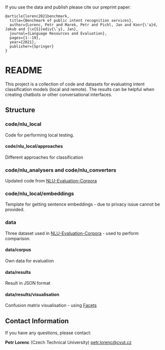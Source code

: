 If you use the data and publish please cite our preprint paper:

``` 
@article{lorenc2021benchmark,
  title={Benchmark of public intent recognition services},
  author={Lorenc, Petr and Marek, Petr and Pichl, Jan and Konr{\'a}d, Jakub and {\v{S}}ediv{\`y}, Jan},
  journal={Language Resources and Evaluation},
  pages={1--19},
  year={2021},
  publisher={Springer}
}
```

# README
This project is a collection of code and datasets for evaluating intent classification models (local and remote). The results can be helpful when creating chatbots or other conversational interfaces.

## Structure

### code/nlu_local

Code for performing local testing.

#### code/nlu_local/approaches

Different approaches for classification

### code/nlu_analysers and code/nlu_converters

Updated code from [NLU-Evaluation-Corpora](https://github.com/sebischair/NLU-Evaluation-Corpora)


### code/nlu_local/embeddings

Template for getting sentence embeddings - due to privacy issue cannot be provided.

### data

Three dataset used in [NLU-Evaluation-Corpora](https://github.com/sebischair/NLU-Evaluation-Corpora) - used to perform comparison.

#### data/corpus

Own data for evaluation

#### data/results

Result in JSON format

#### data/results/visualisation

Confusion matrix visualisation - using [Facets](https://pair-code.github.io/facets/)

## Contact Information
If you have any questions, please contact:

**Petr Lorenc** (Czech Technical University) petr.lorenc@cvut.cz
